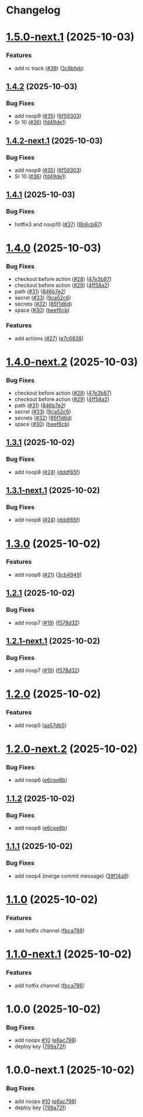 # Changelog

# [1.5.0-next.1](https://github.com/Azazi/nutimeit/compare/v1.4.2...v1.5.0-next.1) (2025-10-03)


### Features

* add rc track ([#39](https://github.com/Azazi/nutimeit/issues/39)) ([3c8bfeb](https://github.com/Azazi/nutimeit/commit/3c8bfebccbea79a27d3418353f817fb51a5fe87a))

## [1.4.2](https://github.com/Azazi/nutimeit/compare/v1.4.1...v1.4.2) (2025-10-03)


### Bug Fixes

* add noop9 ([#35](https://github.com/Azazi/nutimeit/issues/35)) ([6f59303](https://github.com/Azazi/nutimeit/commit/6f59303a8da2aba91ca716bfee1f0c47049cf29e))
* Sr 10 ([#36](https://github.com/Azazi/nutimeit/issues/36)) ([fd49de1](https://github.com/Azazi/nutimeit/commit/fd49de16f6e8c4c3a110f093c7d193ed17f86619))

## [1.4.2-next.1](https://github.com/Azazi/nutimeit/compare/v1.4.1...v1.4.2-next.1) (2025-10-03)


### Bug Fixes

* add noop9 ([#35](https://github.com/Azazi/nutimeit/issues/35)) ([6f59303](https://github.com/Azazi/nutimeit/commit/6f59303a8da2aba91ca716bfee1f0c47049cf29e))
* Sr 10 ([#36](https://github.com/Azazi/nutimeit/issues/36)) ([fd49de1](https://github.com/Azazi/nutimeit/commit/fd49de16f6e8c4c3a110f093c7d193ed17f86619))

## [1.4.1](https://github.com/Azazi/nutimeit/compare/v1.4.0...v1.4.1) (2025-10-03)


### Bug Fixes

* hotfix3 and noop10 ([#37](https://github.com/Azazi/nutimeit/issues/37)) ([8b8cb87](https://github.com/Azazi/nutimeit/commit/8b8cb87ff498cb3668018a42963b7153c15c5d59))

# [1.4.0](https://github.com/Azazi/nutimeit/compare/v1.3.1...v1.4.0) (2025-10-03)


### Bug Fixes

* checkout before action ([#28](https://github.com/Azazi/nutimeit/issues/28)) ([47e3b87](https://github.com/Azazi/nutimeit/commit/47e3b872bf1fedde5780a63092b59566fccf5948))
* checkout before action ([#29](https://github.com/Azazi/nutimeit/issues/29)) ([4ff58a2](https://github.com/Azazi/nutimeit/commit/4ff58a2c0ab657a1840030a8facb69279d18b87e))
* path ([#31](https://github.com/Azazi/nutimeit/issues/31)) ([846b7e2](https://github.com/Azazi/nutimeit/commit/846b7e2cd63184677ea5c52ed5d8bf031cc1d1ff))
* secret ([#33](https://github.com/Azazi/nutimeit/issues/33)) ([9ca52c6](https://github.com/Azazi/nutimeit/commit/9ca52c6645135c0c11770e5ed52ce2fa5200c994))
* secrets ([#32](https://github.com/Azazi/nutimeit/issues/32)) ([85f1d6d](https://github.com/Azazi/nutimeit/commit/85f1d6dc4e69812e5e5c908ef1c4f24455a26469))
* space ([#30](https://github.com/Azazi/nutimeit/issues/30)) ([beef6cb](https://github.com/Azazi/nutimeit/commit/beef6cbe3e205e4099fc1f61a256acd23ef361b8))


### Features

* add actions ([#27](https://github.com/Azazi/nutimeit/issues/27)) ([e7c6828](https://github.com/Azazi/nutimeit/commit/e7c6828606352977a29b019c9ccac043b31f5afb))

# [1.4.0-next.2](https://github.com/Azazi/nutimeit/compare/v1.4.0-next.1...v1.4.0-next.2) (2025-10-03)


### Bug Fixes

* checkout before action ([#28](https://github.com/Azazi/nutimeit/issues/28)) ([47e3b87](https://github.com/Azazi/nutimeit/commit/47e3b872bf1fedde5780a63092b59566fccf5948))
* checkout before action ([#29](https://github.com/Azazi/nutimeit/issues/29)) ([4ff58a2](https://github.com/Azazi/nutimeit/commit/4ff58a2c0ab657a1840030a8facb69279d18b87e))
* path ([#31](https://github.com/Azazi/nutimeit/issues/31)) ([846b7e2](https://github.com/Azazi/nutimeit/commit/846b7e2cd63184677ea5c52ed5d8bf031cc1d1ff))
* secret ([#33](https://github.com/Azazi/nutimeit/issues/33)) ([9ca52c6](https://github.com/Azazi/nutimeit/commit/9ca52c6645135c0c11770e5ed52ce2fa5200c994))
* secrets ([#32](https://github.com/Azazi/nutimeit/issues/32)) ([85f1d6d](https://github.com/Azazi/nutimeit/commit/85f1d6dc4e69812e5e5c908ef1c4f24455a26469))
* space ([#30](https://github.com/Azazi/nutimeit/issues/30)) ([beef6cb](https://github.com/Azazi/nutimeit/commit/beef6cbe3e205e4099fc1f61a256acd23ef361b8))

## [1.3.1](https://github.com/Azazi/nutimeit/compare/v1.3.0...v1.3.1) (2025-10-02)


### Bug Fixes

* add noop8 ([#24](https://github.com/Azazi/nutimeit/issues/24)) ([dddf65f](https://github.com/Azazi/nutimeit/commit/dddf65f0cee9cfaf74f70bb775c19fb8795c4c33))

## [1.3.1-next.1](https://github.com/Azazi/nutimeit/compare/v1.3.0...v1.3.1-next.1) (2025-10-02)


### Bug Fixes

* add noop8 ([#24](https://github.com/Azazi/nutimeit/issues/24)) ([dddf65f](https://github.com/Azazi/nutimeit/commit/dddf65f0cee9cfaf74f70bb775c19fb8795c4c33))

# [1.3.0](https://github.com/Azazi/nutimeit/compare/v1.2.1...v1.3.0) (2025-10-02)


### Features

* add noop8 ([#21](https://github.com/Azazi/nutimeit/issues/21)) ([3cb4949](https://github.com/Azazi/nutimeit/commit/3cb49499b148d7a91669dfe144f4e29b4a6ba8db))

## [1.2.1](https://github.com/Azazi/nutimeit/compare/v1.2.0...v1.2.1) (2025-10-02)


### Bug Fixes

* add noop7 ([#19](https://github.com/Azazi/nutimeit/issues/19)) ([f578d32](https://github.com/Azazi/nutimeit/commit/f578d3264e9e41b55644a81adbae55c42774f0cc))

## [1.2.1-next.1](https://github.com/Azazi/nutimeit/compare/v1.2.0...v1.2.1-next.1) (2025-10-02)


### Bug Fixes

* add noop7 ([#19](https://github.com/Azazi/nutimeit/issues/19)) ([f578d32](https://github.com/Azazi/nutimeit/commit/f578d3264e9e41b55644a81adbae55c42774f0cc))

# [1.2.0](https://github.com/Azazi/nutimeit/compare/v1.1.2...v1.2.0) (2025-10-02)


### Features

* add noop5 ([aa57db5](https://github.com/Azazi/nutimeit/commit/aa57db5162e65e1fcc222dd90ed4ac41bb11267e))

# [1.2.0-next.2](https://github.com/Azazi/nutimeit/compare/v1.2.0-next.1...v1.2.0-next.2) (2025-10-02)


### Bug Fixes

* add noop6 ([e6cee8b](https://github.com/Azazi/nutimeit/commit/e6cee8b70119a2b17e3e2091d7aaba6c8102dbff))

## [1.1.2](https://github.com/Azazi/nutimeit/compare/v1.1.1...v1.1.2) (2025-10-02)


### Bug Fixes

* add noop6 ([e6cee8b](https://github.com/Azazi/nutimeit/commit/e6cee8b70119a2b17e3e2091d7aaba6c8102dbff))

## [1.1.1](https://github.com/Azazi/nutimeit/compare/v1.1.0...v1.1.1) (2025-10-02)


### Bug Fixes

* add noop4 (merge commit message) ([39f14a9](https://github.com/Azazi/nutimeit/commit/39f14a9baa7c359607cef8f5fa9c476cab6c3ff8))

# [1.1.0](https://github.com/Azazi/nutimeit/compare/v1.0.0...v1.1.0) (2025-10-02)


### Features

* add hotfix channel ([fbca786](https://github.com/Azazi/nutimeit/commit/fbca786287320e2bd2b04909a6a40ced8c649c8d))

# [1.1.0-next.1](https://github.com/Azazi/nutimeit/compare/v1.0.0...v1.1.0-next.1) (2025-10-02)


### Features

* add hotfix channel ([fbca786](https://github.com/Azazi/nutimeit/commit/fbca786287320e2bd2b04909a6a40ced8c649c8d))

# 1.0.0 (2025-10-02)


### Bug Fixes

* add noops [#10](https://github.com/Azazi/nutimeit/issues/10) ([e6ac798](https://github.com/Azazi/nutimeit/commit/e6ac79868422df1bb41e092824e027d8f2d9dca3))
* deploy key ([799a72f](https://github.com/Azazi/nutimeit/commit/799a72f2261d511928ee8d6a90505668774214d7))

# 1.0.0-next.1 (2025-10-02)


### Bug Fixes

* add noops [#10](https://github.com/Azazi/nutimeit/issues/10) ([e6ac798](https://github.com/Azazi/nutimeit/commit/e6ac79868422df1bb41e092824e027d8f2d9dca3))
* deploy key ([799a72f](https://github.com/Azazi/nutimeit/commit/799a72f2261d511928ee8d6a90505668774214d7))
